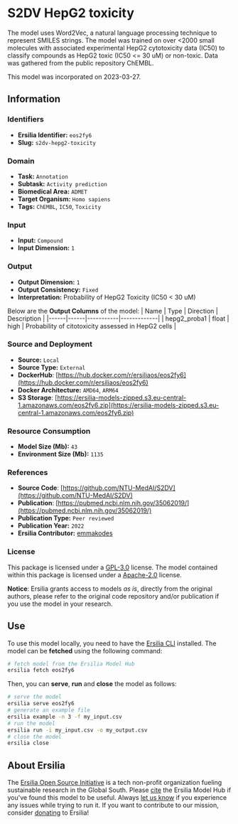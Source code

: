 # S2DV HepG2 toxicity

The model uses Word2Vec, a natural language processing technique to represent SMILES strings. The model was trained on over <2000 small molecules with associated experimental HepG2 cytotoxicity data (IC50) to classify compounds as HepG2 toxic (IC50 <= 30 uM) or non-toxic. Data was gathered from the public repository ChEMBL.

This model was incorporated on 2023-03-27.

## Information
### Identifiers
- **Ersilia Identifier:** `eos2fy6`
- **Slug:** `s2dv-hepg2-toxicity`

### Domain
- **Task:** `Annotation`
- **Subtask:** `Activity prediction`
- **Biomedical Area:** `ADMET`
- **Target Organism:** `Homo sapiens`
- **Tags:** `ChEMBL`, `IC50`, `Toxicity`

### Input
- **Input:** `Compound`
- **Input Dimension:** `1`

### Output
- **Output Dimension:** `1`
- **Output Consistency:** `Fixed`
- **Interpretation:** Probability of HepG2 Toxicity (IC50 < 30 uM)

Below are the **Output Columns** of the model:
| Name | Type | Direction | Description |
|------|------|-----------|-------------|
| hepg2_proba1 | float | high | Probability of citotoxicity assessed in HepG2 cells |


### Source and Deployment
- **Source:** `Local`
- **Source Type:** `External`
- **DockerHub**: [https://hub.docker.com/r/ersiliaos/eos2fy6](https://hub.docker.com/r/ersiliaos/eos2fy6)
- **Docker Architecture:** `AMD64`, `ARM64`
- **S3 Storage**: [https://ersilia-models-zipped.s3.eu-central-1.amazonaws.com/eos2fy6.zip](https://ersilia-models-zipped.s3.eu-central-1.amazonaws.com/eos2fy6.zip)

### Resource Consumption
- **Model Size (Mb):** `43`
- **Environment Size (Mb):** `1135`


### References
- **Source Code**: [https://github.com/NTU-MedAI/S2DV](https://github.com/NTU-MedAI/S2DV)
- **Publication**: [https://pubmed.ncbi.nlm.nih.gov/35062019/](https://pubmed.ncbi.nlm.nih.gov/35062019/)
- **Publication Type:** `Peer reviewed`
- **Publication Year:** `2022`
- **Ersilia Contributor:** [emmakodes](https://github.com/emmakodes)

### License
This package is licensed under a [GPL-3.0](https://github.com/ersilia-os/ersilia/blob/master/LICENSE) license. The model contained within this package is licensed under a [Apache-2.0](LICENSE) license.

**Notice**: Ersilia grants access to models _as is_, directly from the original authors, please refer to the original code repository and/or publication if you use the model in your research.


## Use
To use this model locally, you need to have the [Ersilia CLI](https://github.com/ersilia-os/ersilia) installed.
The model can be **fetched** using the following command:
```bash
# fetch model from the Ersilia Model Hub
ersilia fetch eos2fy6
```
Then, you can **serve**, **run** and **close** the model as follows:
```bash
# serve the model
ersilia serve eos2fy6
# generate an example file
ersilia example -n 3 -f my_input.csv
# run the model
ersilia run -i my_input.csv -o my_output.csv
# close the model
ersilia close
```

## About Ersilia
The [Ersilia Open Source Initiative](https://ersilia.io) is a tech non-profit organization fueling sustainable research in the Global South.
Please [cite](https://github.com/ersilia-os/ersilia/blob/master/CITATION.cff) the Ersilia Model Hub if you've found this model to be useful. Always [let us know](https://github.com/ersilia-os/ersilia/issues) if you experience any issues while trying to run it.
If you want to contribute to our mission, consider [donating](https://www.ersilia.io/donate) to Ersilia!
